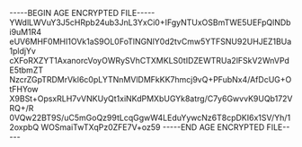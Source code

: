 -----BEGIN AGE ENCRYPTED FILE-----
YWdlLWVuY3J5cHRpb24ub3JnL3YxCi0+IFgyNTUxOSBmTWE5UEFpQlNDbi9uM1R4
eUV6MHF0MHI1OVk1aS9OL0FoTlNGNlY0d2tvCmw5YTFSNU92UHJEZ1BUa1pldjYv
cXFoRXZYT1AxanorcVoyOWRySVhCTXMKLS0tIDZEWTRUa2lFSkV2WnVPdE5tbmZT
NzcrZGpTRDMrVkl6c0pLYTNnMVlDMFkKK7hmcj9vQ+PFubNx4/AfDcUG+OtFHYow
X9BSt+OpsxRLH7vVNKUyQt1xiNKdPMXbUGYk8atrg/C7y6GwvvK9UQb172VRQ+/R
0VQw22BT9S/uC5mGoQz99tLcqGgwW4LEduYywcNz6T8cpDKI6x1SV/Yh/12oxpbQ
WOSmaiTwTXqPz0ZFE7V+oz59
-----END AGE ENCRYPTED FILE-----
